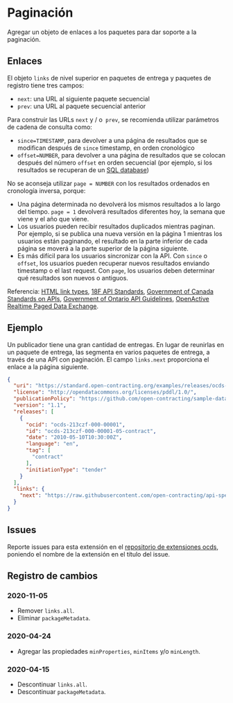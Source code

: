 # Paginación

Agregar un objeto de enlaces a los paquetes para dar soporte a la paginación.

## Enlaces

El objeto `links` de nivel superior en paquetes de entrega y paquetes de registro tiene tres campos:

- `next`: una URL al siguiente paquete secuencial
- `prev`: una URL al paquete secuencial anterior

Para construir las URLs `next` y / o` prev`, se recomienda utilizar parámetros de cadena de consulta como:

- `since=TIMESTAMP`, para devolver a una página de resultados que se modifican después de `since` timestamp, en orden cronológico
- `offset=NUMBER`, para devolver a una página de resultados que se colocan después del número `offset` en orden secuencial (por ejemplo, si los resultados se recuperan de un [SQL database](https://www.postgresql.org/docs/current/queries-limit.html))

No se aconseja utilizar `page = NUMBER` con los resultados ordenados en cronología inversa, porque:

- Una página determinada no devolverá los mismos resultados a lo largo del tiempo. `page = 1` devolverá resultados diferentes hoy, la semana que viene y el año que viene.
- Los usuarios pueden recibir resultados duplicados mientras paginan. Por ejemplo, si se publica una nueva versión en la página 1 mientras los usuarios están paginando, el resultado en la parte inferior de cada página se moverá a la parte superior de la página siguiente.
- Es más difícil para los usuarios sincronizar con la API. Con `since` o `offset`, los usuarios pueden recuperar nuevos resultados enviando timestamp o el last request. Con `page`, los usuarios deben determinar qué resultados son nuevos o antiguos.

Referencia: [HTML link types](https://developer.mozilla.org/en-US/docs/Web/HTML/Link_types), [18F API Standards](https://github.com/18F/api-standards#pagination), [Government of Canada Standards on APIs](https://www.canada.ca/en/government/system/digital-government/modern-emerging-technologies/government-canada-standards-apis.html), [Government of Ontario API Guidelines](https://github.com/ongov/API-Guidelines/blob/develop/API-Guidelines.md#implement-pagination-and-data-segmentation), [OpenActive Realtime Paged Data Exchange](https://www.openactive.io/realtime-paged-data-exchange/#overall-approach).

## Ejemplo

Un publicador tiene una gran cantidad de entregas. En lugar de reunirlas en un paquete de entrega, las segmenta en varios paquetes de entrega, a través de una API con paginación. El campo `links.next` proporciona el enlace a la página siguiente.

```json
{
  "uri": "https://standard.open-contracting.org/examples/releases/ocds-213czf-000-00001-05-contract.json",
  "license": "http://opendatacommons.org/licenses/pddl/1.0/",
  "publicationPolicy": "https://github.com/open-contracting/sample-data/",
  "version": "1.1",
  "releases": [
    {
      "ocid": "ocds-213czf-000-00001",
      "id": "ocds-213czf-000-00001-05-contract",
      "date": "2010-05-10T10:30:00Z",
      "language": "en",
      "tag": [
        "contract"
      ],
      "initiationType": "tender"
    }
  ],
  "links": {
    "next": "https://raw.githubusercontent.com/open-contracting/api-specification/master/multiple-file-api-next/releases-2015.json"
  }
}
```

## Issues

Reporte issues para esta extensión en el [repositorio de extensiones ocds](https://github.com/open-contracting/ocds-extensions/issues), poniendo el nombre de la extensión en el título del issue.

## Registro de cambios

### 2020-11-05

- Remover `links.all`.
- Eliminar `packageMetadata`.

### 2020-04-24

- Agregar las propiedades `minProperties`, `minItems` y/o `minLength`.

### 2020-04-15

- Descontinuar `links.all`.
- Descontinuar `packageMetadata`.

